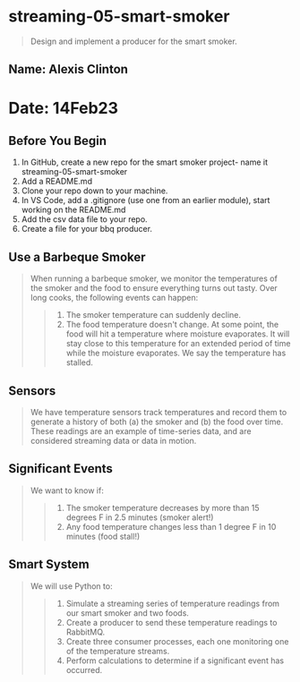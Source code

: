 # streaming-05-smart-smoker
> Design and implement a producer for the smart smoker. 

## Name: Alexis Clinton
# Date: 14Feb23


## Before You Begin
1. In GitHub, create a new repo for the smart smoker project- name it streaming-05-smart-smoker
2. Add a README.md 
3. Clone your repo down to your machine. 
4. In VS Code, add a .gitignore (use one from an earlier module), start working on the README.md
5. Add the csv data file to your repo. 
6. Create a file for your bbq producer. 

## Use a Barbeque Smoker
> When running a barbeque smoker, we monitor the temperatures of the smoker and the food to ensure everything turns out tasty. Over long cooks, the following events can happen:
>> 1. The smoker temperature can suddenly decline. 
>> 2. The food temperature doesn't change. At some point, the food will hit a temperature where moisture evaporates. It will stay close to this temperature for an extended period of time while the moisture evaporates. We say the temperature has stalled. 

## Sensors
> We have temperature sensors track temperatures and record them to generate a history of both (a) the smoker and (b) the food over time. These readings are an example of time-series data, and are considered streaming data or data in motion.

## Significant Events
> We want to know if:
>> 1. The smoker temperature decreases by more than 15 degrees F in 2.5 minutes (smoker alert!)
>> 2. Any food temperature changes less than 1 degree F in 10 minutes (food stall!) 

## Smart System 
> We will use Python to:
>> 1. Simulate a streaming series of temperature readings from our smart smoker and two foods.
>> 2. Create a producer to send these temperature readings to RabbitMQ.
>> 3. Create three consumer processes, each one monitoring one of the temperature streams. 
>> 4. Perform calculations to determine if a significant event has occurred.